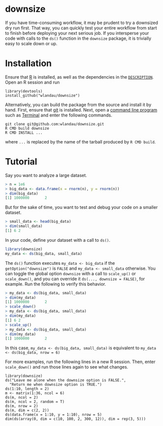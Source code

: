 # downsize

If you have time-consuming workflow, it may be prudent to try a downsized
dry run first. That way, you can quickly test your entire workflow from start to finish before deploying your next serious job. 
If you intersperse your code with calls to the `ds()` function in the `downsize` package, it is trivially easy to scale down or up.

# Installation

Ensure that [R](https://www.r-project.org/) is installed, as well as the dependencies in the [`DESCRIPTION`](https://github.com/wlandau/downsize/blob/master/DESCRIPTION). Open an R session and run 

```
library(devtools)
install_github("wlandau/downsize")
```

Alternatively, you can build the package from the source and install it by hand. First, ensure that [git](https://git-scm.com/) is installed. Next, open a [command line program](http://linuxcommand.org/) such as [Terminal](https://en.wikipedia.org/wiki/Terminal_%28OS_X%29) and enter the following commands.

```
git clone git@github.com:wlandau/downsize.git
R CMD build downsize
R CMD INSTALL ...
```

where `...` is replaced by the name of the tarball produced by `R CMD build`.

# Tutorial

Say you want to analyze a large dataset.

```r
> n = 1e6
> big_data <- data.frame(x = rnorm(n), y = rnorm(n))
> dim(big_data)
[1] 1000000       2
```

But for the sake of time, you want to test and debug your code on a smaller dataset.

```r
> small_data <- head(big_data)
> dim(small_data)
[1] 6 2
```

In your code, define your dataset with a call to `ds()`.

```r
library(downsize)
my_data <- ds(big_data, small_data)
```

The `ds()` function executes `my_data <- big_data` if the `getOption("downsize")` is `FALSE` and `my_data <- small_data` otherwise. You can toggle the global option `downsize` with a call to `scale_up()` or `scale_down()`, and you can override it `ds(..., downsize = FALSE)`, for example. Run the following to verify this behavior.

```r
> my_data <- ds(big_data, small_data)
> dim(my_data)
[1] 1000000       2
> scale_down()
> my_data <- ds(big_data, small_data)
> dim(my_data)
[1] 6 2
> scale_up()
> my_data <- ds(big_data, small_data)
> dim(my_data)
[1] 1000000       2
```

In this case, `my_data <- ds(big_data, small_data)` is equivalent to `my_data <- ds(big_data, nrow = 6)`

For more examples, run the following lines in a new R session. Then, enter `scale_down()` and run those lines again to see what changes.

```{r}
library(downsize)
ds("Leave me alone when the downsize option is FALSE.", 
  "Return me when downsize option is TRUE.")
ds(1:10, length = 2)
m <- matrix(1:36, ncol = 6)
ds(m, ncol = 2)
ds(m, ncol = 2, random = T)
ds(m, nrow = 2)
ds(m, dim = c(2, 2))
ds(data.frame(x = 1:10, y = 1:10), nrow = 5)
dim(ds(array(0, dim = c(10, 100, 2, 300, 12)), dim = rep(3, 5)))
```
